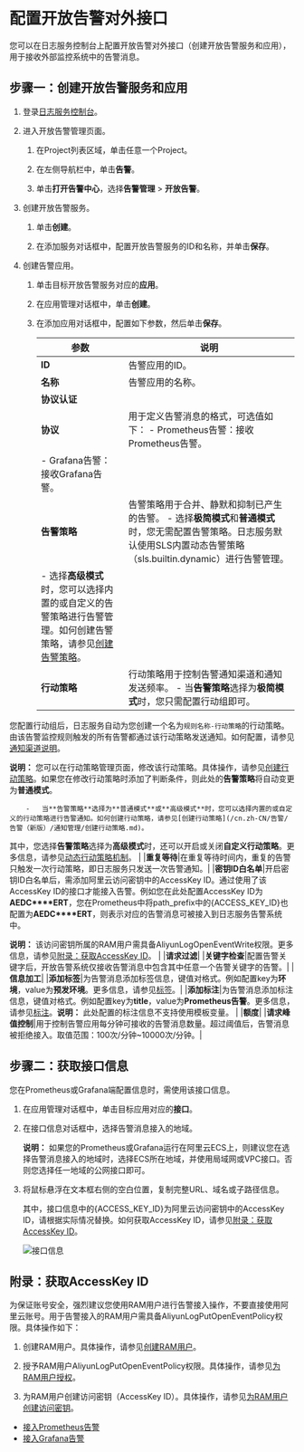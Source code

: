 # 配置开放告警对外接口

您可以在日志服务控制台上配置开放告警对外接口（创建开放告警服务和应用），用于接收外部监控系统中的告警消息。

## 步骤一：创建开放告警服务和应用

1.  登录[日志服务控制台](https://sls.console.aliyun.com)。

2.  进入开放告警管理页面。

    1.  在Project列表区域，单击任意一个Project。

    2.  在左侧导航栏中，单击**告警**。

    3.  单击**打开告警中心**，选择**告警管理** \> **开放告警**。

3.  创建开放告警服务。

    1.  单击**创建**。

    2.  在添加服务对话框中，配置开放告警服务的ID和名称，并单击**保存**。

4.  创建告警应用。

    1.  单击目标开放告警服务对应的**应用**。

    2.  在应用管理对话框中，单击**创建**。

    3.  在添加应用对话框中，配置如下参数，然后单击**保存**。

        |参数|说明|
        |--|--|
        |**ID**|告警应用的ID。|
        |**名称**|告警应用的名称。|
        |**协议认证**|
        |**协议**|用于定义告警消息的格式，可选值如下：        -   Prometheus告警：接收Prometheus告警。
        -   Grafana告警：接收Grafana告警。 |
        |**告警策略**|告警策略用于合并、静默和抑制已产生的告警。        -   选择**极简模式**和**普通模式**时，您无需配置告警策略。日志服务默认使用SLS内置动态告警策略（sls.builtin.dynamic）进行告警管理。
        -   选择**高级模式**时，您可以选择内置的或自定义的告警策略进行告警管理。如何创建告警策略，请参见[创建告警策略](/cn.zh-CN/告警/告警（新版）/告警管理/创建告警策略.md)。 |
        |**行动策略**|行动策略用于控制告警通知渠道和通知发送频率。        -   当**告警策略**选择为**极简模式**时，您只需配置行动组即可。

您配置行动组后，日志服务自动为您创建一个名为`规则名称-行动策略`的行动策略。由该告警监控规则触发的所有告警都通过该行动策略发送通知。如何配置，请参见[通知渠道说明](/cn.zh-CN/告警/告警（新版）/通知管理/通知渠道/通知渠道说明.md)。

**说明：** 您可以在行动策略管理页面，修改该行动策略。具体操作，请参见[创建行动策略](/cn.zh-CN/告警/告警（新版）/通知管理/创建行动策略.md)。如果您在修改行动策略时添加了判断条件，则此处的**告警策略**将自动变更为**普通模式**。

        -   当**告警策略**选择为**普通模式**或**高级模式**时，您可以选择内置的或自定义的行动策略进行告警通知。如何创建行动策略，请参见[创建行动策略](/cn.zh-CN/告警/告警（新版）/通知管理/创建行动策略.md)。

其中，您选择**告警策略**选择为**高级模式**时，还可以开启或关闭**自定义行动策略**。更多信息，请参见[动态行动策略机制](/cn.zh-CN/告警/告警（新版）/告警管理/告警降噪控制/动态行动策略机制.md)。 |
        |**重复等待**|在重复等待时间内，重复的告警只触发一次行动策略，即日志服务只发送一次告警通知。|
        |**密钥ID白名单**|开启密钥ID白名单后，需添加阿里云访问密钥中的AccessKey ID。通过使用了该AccessKey ID的接口才能接入告警。例如您在此处配置AccessKey ID为**AEDC\*\*\*\*ERT**，您在Prometheus中将path\_prefix中的\{ACCESS\_KEY\_ID\}也配置为**AEDC\*\*\*\*ERT**，则表示对应的告警消息可被接入到日志服务告警系统中。

**说明：** 该访问密钥所属的RAM用户需具备AliyunLogOpenEventWrite权限。更多信息，请参见[附录：获取AccessKey ID](#section_v9z_jmt_d4y)。 |
        |**请求过滤**|
        |**关键字检查**|配置告警关键字后，开放告警系统仅接收告警消息中包含其中任意一个告警关键字的告警。|
        |**信息加工**|
        |**添加标签**|为告警消息添加标签信息，键值对格式。例如配置key为**环境**，value为**预发环境**。更多信息，请参见[标签](/cn.zh-CN/告警/告警（新版）/告警监控/监控规则编排/标签和标注.md)。|
        |**添加标注**|为告警消息添加标注信息，键值对格式。例如配置key为**title**，value为**Prometheus告警**。更多信息，请参见[标注](/cn.zh-CN/告警/告警（新版）/告警监控/监控规则编排/标签和标注.md)。**说明：** 此处配置的标注信息不支持使用模板变量。 |
        |**额度**|
        |**请求峰值控制**|用于控制告警应用每分钟可接收的告警消息数量。超过阈值后，告警消息被拒绝接入。取值范围：100次/分钟~10000次/分钟。|


## 步骤二：获取接口信息

您在Prometheus或Grafana端配置信息时，需使用该接口信息。

1.  在应用管理对话框中，单击目标应用对应的**接口**。

2.  在接口信息对话框中，选择告警消息接入的地域。

    **说明：** 如果您的Prometheus或Grafana运行在阿里云ECS上，则建议您在选择告警消息接入的地域时，选择ECS所在地域，并使用局域网或VPC接口。否则您选择任一地域的公网接口即可。

3.  将鼠标悬浮在文本框右侧的空白位置，复制完整URL、域名或子路径信息。

    其中，接口信息中的\{ACCESS\_KEY\_ID\}为阿里云访问密钥中的AccessKey ID，请根据实际情况替换。如何获取AccessKey ID，请参见[附录：获取AccessKey ID](#section_v9z_jmt_d4y)。

    ![接口信息](https://static-aliyun-doc.oss-accelerate.aliyuncs.com/assets/img/zh-CN/9158869161/p267355.png)


## 附录：获取AccessKey ID

为保证账号安全，强烈建议您使用RAM用户进行告警接入操作，不要直接使用阿里云账号。用于告警接入的RAM用户需具备AliyunLogPutOpenEventPolicy权限。具体操作如下：

1.  创建RAM用户。具体操作，请参见[创建RAM用户](/cn.zh-CN/用户管理/基本操作/创建RAM用户.md)。

2.  授予RAM用户AliyunLogPutOpenEventPolicy权限。具体操作，请参见[为RAM用户授权](/cn.zh-CN/用户管理/授权管理/为RAM用户授权.md)。

3.  为RAM用户创建访问密钥（AccessKey ID）。具体操作，请参见[为RAM用户创建访问密钥](/cn.zh-CN/安全设置/访问密钥/为RAM用户创建访问密钥.md)。


-   [接入Prometheus告警](/cn.zh-CN/告警/告警（新版）/开放告警/接入Prometheus告警.md)
-   [接入Grafana告警](/cn.zh-CN/告警/告警（新版）/开放告警/接入Grafana告警.md)

